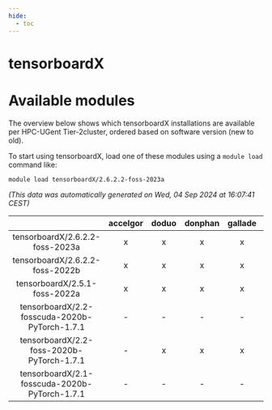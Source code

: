 ```yaml
---
hide:
  - toc
---
```


tensorboardX
============

# Available modules


The overview below shows which tensorboardX installations are available per HPC-UGent Tier-2cluster, ordered based on software version (new to old).

To start using tensorboardX, load one of these modules using a `module load` command like:

```shell
module load tensorboardX/2.6.2.2-foss-2023a
```

*(This data was automatically generated on Wed, 04 Sep 2024 at 16:07:41 CEST)*  

| |accelgor|doduo|donphan|gallade|joltik|shinx|skitty|
| :---: | :---: | :---: | :---: | :---: | :---: | :---: | :---: |
|tensorboardX/2.6.2.2-foss-2023a|x|x|x|x|x|x|x|
|tensorboardX/2.6.2.2-foss-2022b|x|x|x|x|x|-|x|
|tensorboardX/2.5.1-foss-2022a|x|x|x|x|x|x|x|
|tensorboardX/2.2-fosscuda-2020b-PyTorch-1.7.1|-|-|-|-|x|-|-|
|tensorboardX/2.2-foss-2020b-PyTorch-1.7.1|-|x|x|x|x|-|x|
|tensorboardX/2.1-fosscuda-2020b-PyTorch-1.7.1|-|-|-|-|x|-|-|

